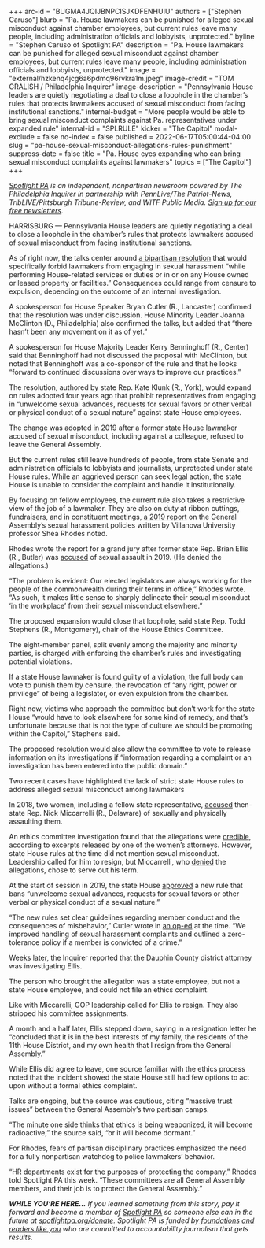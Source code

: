 +++
arc-id = "BUGMA4JQIJBNPCISJKDFENHUIU"
authors = ["Stephen Caruso"]
blurb = "Pa. House lawmakers can be punished for alleged sexual misconduct against chamber employees, but current rules leave many people, including administration officials and lobbyists, unprotected."
byline = "Stephen Caruso of Spotlight PA"
description = "Pa. House lawmakers can be punished for alleged sexual misconduct against chamber employees, but current rules leave many people, including administration officials and lobbyists, unprotected."
image = "external/hzkenq4jcg6a6pdmq96rvkra1m.jpeg"
image-credit = "TOM GRALISH / Philadelphia Inquirer"
image-description = "Pennsylvania House leaders are quietly negotiating a deal to close a loophole in the chamber’s rules that protects lawmakers accused of sexual misconduct from facing institutional sanctions."
internal-budget = "More people would be able to bring sexual misconduct complaints against Pa. representatives under expanded rule"
internal-id = "SPLRULE"
kicker = "The Capitol"
modal-exclude = false
no-index = false
published = 2022-06-17T05:00:44-04:00
slug = "pa-house-sexual-misconduct-allegations-rules-punishment"
suppress-date = false
title = "Pa. House eyes expanding who can bring sexual misconduct complaints against lawmakers"
topics = ["The Capitol"]
+++

<a href="https://www.spotlightpa.org/"><i>Spotlight PA</i></a><i> is an independent, nonpartisan newsroom powered by The Philadelphia Inquirer in partnership with PennLive/The Patriot-News, TribLIVE/Pittsburgh Tribune-Review, and WITF Public Media. </i><a href="https://www.spotlightpa.org/newsletters"><i>Sign up for our free newsletters</i></a><i>.</i>

HARRISBURG — Pennsylvania House leaders are quietly negotiating a deal to close a loophole in the chamber’s rules that protects lawmakers accused of sexual misconduct from facing institutional sanctions.

As of right now, the talks center around <a href="https://www.legis.state.pa.us/cfdocs/billinfo/billinfo.cfm?syear=2021&sind=0&body=H&type=R&bn=0192">a bipartisan resolution</a> that would specifically forbid lawmakers from engaging in sexual harassment “while performing House-related services or duties or in or on any House owned or leased property or facilities.” Consequences could range from censure to expulsion, depending on the outcome of an internal investigation.

A spokesperson for House Speaker Bryan Cutler (R., Lancaster) confirmed that the resolution was under discussion. House Minority Leader Joanna McClinton (D., Philadelphia) also confirmed the talks, but added that “there hasn’t been any movement on it as of yet.”

<script src="https://www.spotlightpa.org/embed.js" async></script><div data-spl-embed-version="1" data-spl-src="https://www.spotlightpa.org/embeds/newsletter/"></div>

A spokesperson for House Majority Leader Kerry Benninghoff (R., Center) said that Benninghoff had not discussed the proposal with McClinton, but noted that Benninghoff was a co-sponsor of the rule and that he looks “forward to continued discussions over ways to improve our practices.”

The resolution, authored by state Rep. Kate Klunk (R., York), would expand on rules adopted four years ago that prohibit representatives from engaging in “unwelcome sexual advances, requests for sexual favors or other verbal or physical conduct of a sexual nature” against state House employees.

The change was adopted in 2019 after a former state House lawmaker accused of sexual misconduct, including against a colleague, refused to leave the General Assembly.

But the current rules still leave hundreds of people, from state Senate and administration officials to lobbyists and journalists, unprotected under state House rules. While an aggrieved person can seek legal action, the state House is unable to consider the complaint and handle it institutionally.

By focusing on fellow employees, the current rule also takes a restrictive view of the job of a lawmaker. They are also on duty at ribbon cuttings, fundraisers, and in constituent meetings, <a href="https://cseinstitute.org/wp-content/uploads/2019/08/CSE-Institute-PA-GA-recs.pdf">a 2019 report</a> on the General Assembly’s sexual harassment policies written by Villanova University professor Shea Rhodes noted.

Rhodes wrote the report for a grand jury after former state Rep. Brian Ellis (R., Butler) was <a href="https://www.inquirer.com/news/pa-lawmaker-investigation-district-attorney-woman-incapacitated-20190124.html">accused</a> of sexual assault in 2019. (He denied the allegations.)

“The problem is evident: Our elected legislators are always working for the people of the commonwealth during their terms in office,” Rhodes wrote. “As such, it makes little sense to sharply delineate their sexual misconduct ‘in the workplace’ from their sexual misconduct elsewhere.”

The proposed expansion would close that loophole, said state Rep. Todd Stephens (R., Montgomery), chair of the House Ethics Committee.

The eight-member panel, split evenly among the majority and minority parties, is charged with enforcing the chamber’s rules and investigating potential violations.

If a state House lawmaker is found guilty of a violation, the full body can vote to punish them by censure, the revocation of “any right, power or privilege” of being a legislator, or even expulsion from the chamber.

Right now, victims who approach the committee but don’t work for the state House “would have to look elsewhere for some kind of remedy, and that’s unfortunate because that is not the type of culture we should be promoting within the Capitol,” Stephens said.

The proposed resolution would also allow the committee to vote to release information on its investigations if “information regarding a complaint or an investigation has been entered into the public domain.”

Two recent cases have highlighted the lack of strict state House rules to address alleged sexual misconduct among lawmakers

In 2018, two women, including a fellow state representative, <a href="https://www.inquirer.com/philly/news/politics/state/rep-nick-miccarelli-allegations-sex-abuse-complaint-ridley-delaware-county-20180228.html">accused</a> then-state Rep. Nick Miccarrelli (R., Delaware) of sexually and physically assaulting them.

An ethics committee investigation found that the allegations were <a href="https://www.inquirer.com/philly/news/breaking/rep-nick-miccarelli-pennsylvania-pa-house-investigation-accusers-credible-20180316.html">credible</a>, according to excerpts released by one of the women’s attorneys. However, state House rules at the time did not mention sexual misconduct. Leadership called for him to resign, but Miccarrelli, who <a href="https://www.delcotimes.com/2018/03/02/miccarelli-continues-to-deny-abuse-allegations-house-gop-leaders-calling-on-him-to-resign/">denied</a> the allegations, chose to serve out his term.

At the start of session in 2019, the state House <a href="https://www.penncapital-star.com/civil-rights-social-justice/can-the-pa-legislature-be-trusted-to-investigate-its-own-metoo-allegations/">approved</a> a new rule that bans “unwelcome sexual advances, requests for sexual favors or other verbal or physical conduct of a sexual nature.”

“The new rules set clear guidelines regarding member conduct and the consequences of misbehavior,” Cutler wrote in <a href="https://www.yorkdispatch.com/story/opinion/contributors/2019/01/17/op-ed-new-pa-house-rules-tackle-reforms/2605800002/">an op-ed</a> at the time. “We improved handling of sexual harassment complaints and outlined a zero-tolerance policy if a member is convicted of a crime.”

Weeks later, the Inquirer reported that the Dauphin County district attorney was investigating Ellis.

The person who brought the allegation was a state employee, but not a state House employee, and could not file an ethics complaint.

Like with Miccarelli, GOP leadership called for Ellis to resign. They also stripped his committee assignments.

<script src="https://www.spotlightpa.org/embed.js" async></script><div data-spl-embed-version="1" data-spl-src="https://www.spotlightpa.org/embeds/donate/"></div>

A month and a half later, Ellis stepped down, saying in a resignation letter he “concluded that it is in the best interests of my family, the residents of the 11th House District, and my own health that I resign from the General Assembly.”

While Ellis did agree to leave, one source familiar with the ethics process noted that the incident showed the state House still had few options to act upon without a formal ethics complaint.

Talks are ongoing, but the source was cautious, citing “massive trust issues” between the General Assembly’s two partisan camps.

“The minute one side thinks that ethics is being weaponized, it will become radioactive,” the source said, “or it will become dormant.”

For Rhodes, fears of partisan disciplinary practices emphasized the need for a fully nonpartisan watchdog to police lawmakers’ behavior.

“HR departments exist for the purposes of protecting the company,” Rhodes told Spotlight PA this week. “These committees are all General Assembly members, and their job is to protect the General Assembly.”

<i><b>WHILE YOU’RE HERE...</b></i><i> If you learned something from this story, pay it forward and become a member of </i><a href="https://www.spotlightpa.org/"><i>Spotlight PA</i></a><i> so someone else can in the future at </i><a href="https://www.spotlightpa.org/donate"><i>spotlightpa.org/donate</i></a><i>. Spotlight PA is funded by</i><a href="https://www.spotlightpa.org/support"><i> foundations</i></a><i> </i><a href="https://www.spotlightpa.org/support"><i>and readers like you</i></a><i> who are committed to accountability journalism that gets results.</i>
